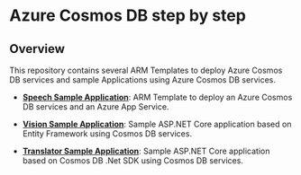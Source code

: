 # Azure Cosmos DB step by step

Overview
--------------

This repository contains several ARM Templates to deploy Azure Cosmos DB services and  sample Applications using Azure Cosmos DB services.


- [**Speech Sample Application**](https://github.com/flecoqui/AzureCosmosDBStepByStep/tree/master/AppServiceCosmosDB): ARM Template to deploy an Azure Cosmos DB services and an Azure App Service. 

- [**Vision Sample Application**](https://github.com/flecoqui/AzureCosmosDBStepByStep/tree/master/AppServiceCosmosDB/ASPNetCoreEFWebApp): Sample ASP.NET Core application based on Entity Framework using Cosmos DB services.

- [**Translator Sample Application**](https://github.com/flecoqui/AzureCosmosDBStepByStep/tree/master/AppServiceCosmosDB/ASPNetCoreWebApp): Sample ASP.NET Core application based on Cosmos DB .Net SDK using Cosmos DB services.


